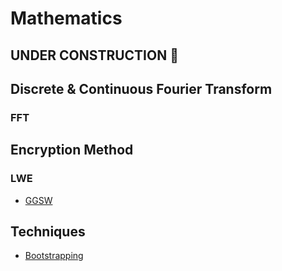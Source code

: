 # Mathematics

## **UNDER CONSTRUCTION** 👷

## Discrete & Continuous Fourier Transform

### FFT

## Encryption Method

### LWE

- [GGSW](https://eprint.iacr.org/2013/340.pdf)

## Techniques

- [Bootstrapping](https://www.cs.cmu.edu/~odonnell/hits09/gentry-homomorphic-encryption.pdf)